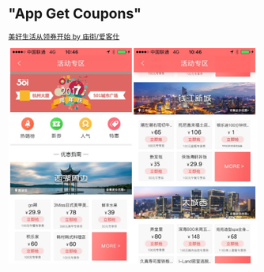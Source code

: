 # "App Get Coupons"

[美好生活从领券开始 by 庙街/爱客仕](https://appadvice.com/app/e9-a2-86-e5-88-b8/1249324960)


![home1](lq-merge-1.jpg)

